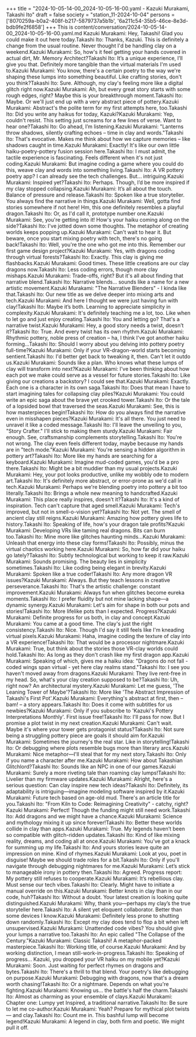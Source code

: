 +++
title = "2024-10-05-14-00_2024-10-05-16-00.yaml - Kazuki Murakami, Takashi Ito"
draft = false
society = "station_11-2024-10-04"
persons = ['8070259a-b0a2-408f-b217-5879737a5b1b', '6a211c54-35b5-46ce-8e3d-bdb9fe2f6858']
+++
This is content/conversation/2024-10-05-14-00_2024-10-05-16-00.yaml.md
Kazuki Murakami: Hey, Takashi! Glad you could make it out here today.Takashi Ito: Thanks, Kazuki. This is definitely a change from the usual routine. Never thought I'd be handling clay on a weekend.Kazuki Murakami: So, how's it feel getting your hands covered in actual dirt, Mr. Memory Architect?Takashi Ito: It’s a unique experience, I’ll give you that. Definitely more tangible than the virtual materials I'm used to.Kazuki Murakami: You know, there's a certain poetry to the way we're shaping these lumps into something beautiful. Like crafting stories, don't you think?Takashi Ito: Sure. Although, my clay's feeling more like a digital glitch right now.Kazuki Murakami: Ah, but every great story starts with some rough edges, right? Maybe this is your breakthrough moment.Takashi Ito: Maybe. Or we'll just end up with a very abstract piece of pottery.Kazuki Murakami: Abstract's the polite term for my first attempts here, too.Takashi Ito: Did you write any haikus for today, Kazuki?Kazuki Murakami: Yep, couldn't resist. This setting just screams for a few lines of verse. Want to hear one?Takashi Ito: Go ahead, I’m listening.Kazuki Murakami: "Lanterns throw shadows, silently crafting echoes – time in clay and words."Takashi Ito: That's evocative. Makes me think about how we capture memories – like shadows caught in time.Kazuki Murakami: Exactly! It's like our own little haiku-poetry-pottery fusion session here.Takashi Ito: I must admit, the tactile experience is fascinating. Feels different when it's not just coding.Kazuki Murakami: But imagine coding a game where you could do this, weave clay and words into something living.Takashi Ito: A VR pottery poetry app? I can already see the tech challenges. But... intriguing.Kazuki Murakami: Inspired yet?Takashi Ito: Perhaps. Though, I’d be more inspired if my clay stopped collapsing.Kazuki Murakami: It’s all about the touch. Balance of pressure and release.Takashi Ito: Spoken like a true storyteller. You always find the narrative in things.Kazuki Murakami: Well, gotta find stories somewhere if not here! Hm, this one definitely resembles a playful dragon.Takashi Ito: Or, as I'd call it, prototype number one.Kazuki Murakami: See, you're getting into it! How's your haiku coming along on the side?Takashi Ito: I've jotted down some thoughts. The metaphor of creating worlds keeps popping up.Kazuki Murakami: Can't wait to hear it. But beware, once you start mixing poetry with tech, there's no going back!Takashi Ito: Well, you're the one who got me into this. Remember our first game design project?Kazuki Murakami: Yes, with dragons coding through virtual forests?Takashi Ito: Exactly. This clay is giving me flashbacks.Kazuki Murakami: Good times. These little creations are our clay dragons now.Takashi Ito: Less coding errors, though more clay mishaps.Kazuki Murakami: Trade-offs, right? But it's all about finding that narrative blend.Takashi Ito: Narrative blends... sounds like a name for a new artistic movement.Kazuki Murakami: "The Narrative Blenders" - I kinda like that.Takashi Ito: Our new title as we delve deeper into mixing arts and tech.Kazuki Murakami: And here I thought we were just having fun with clay!Takashi Ito: Maybe it’s both. Learning to appreciate simplicity in complexity.Kazuki Murakami: It's definitely teaching me a lot, too. Like when to let go and just enjoy creating.Takashi Ito: You and letting go? That's a narrative twist.Kazuki Murakami: Hey, a good story needs a twist, doesn’t it?Takashi Ito: True. And every twist has its own rhythm.Kazuki Murakami: Rhythmic pottery, noble press of creation – ha, I think I've got another haiku forming...Takashi Ito: Should I worry about you delving into pottery poetry full-time?Kazuki Murakami: Only if your VR-dragon-world starts becoming sentient.Takashi Ito: I'd better get back to tweaking it, then. Can't let it outdo us.Kazuki Murakami: Sounds like a plan. Who knows what these lumps of clay will transform into next?Kazuki Murakami: I've been thinking about how each pot we make could serve as a vessel for future stories.Takashi Ito: Like giving our creations a backstory? I could see that.Kazuki Murakami: Exactly. Each one is a character in its own saga.Takashi Ito: Does that mean I have to start imagining tales for collapsing clay piles?Kazuki Murakami: You could write an epic saga about the brave yet crooked tower.Takashi Ito: Or the tale of a lopsided bowl that traversed the seas.Kazuki Murakami: See, this is how masterpieces begin!Takashi Ito: How do you always find the narrative even in misshapen pieces?Kazuki Murakami: It's all there. You just need to unravel it like a coded message.Takashi Ito: I'll leave the unveiling to you, "Story Crafter." I'll stick to making them sturdy.Kazuki Murakami: Fair enough. See, craftsmanship complements storytelling.Takashi Ito: You're not wrong. The clay even feels different today, maybe because my hands are in "tech mode."Kazuki Murakami: You're sensing a hidden algorithm in pottery art?Takashi Ito: More like my hands are searching for a keyboard.Kazuki Murakami: Imagine mud-coded games, you'd be a pro there.Takashi Ito: Might be a bit muddier than my usual projects.Kazuki Murakami: Hey, your pot looks productive, unlike my wobbly ode to modern art.Takashi Ito: It's definitely more abstract, or error-prone as we'd call in tech.Kazuki Murakami: Perhaps we're blending poetry into pottery a bit too literally.Takashi Ito: Brings a whole new meaning to handcrafted.Kazuki Murakami: This place really inspires, doesn't it?Takashi Ito: It's a kind of inspiration. Tech can't capture that aged smell.Kazuki Murakami: Tech's improved, but not in smell-o-vision yet?Takashi Ito: Not yet. The smell of ancient clay still reigns.Kazuki Murakami: Amazing how pottery gives life to history.Takashi Ito: Speaking of life, how's your dragon tale profits?Kazuki Murakami: Developing VRs like taming real dragons. Bits can burn too.Takashi Ito: Mine more like glitches haunting minds...Kazuki Murakami: Unleash that energy into these clay forms!Takashi Ito: Possibly, minus the virtual chaotics working here.Kazuki Murakami: So, how far did your haiku go lately?Takashi Ito: Subtly technological but working to keep it raw.Kazuki Murakami: Sounds promising. The beauty lies in simplicity sometimes.Takashi Ito: Like coding being elegant in brevity.Kazuki Murakami: Spoken like a true coder!Takashi Ito: Any more dragon VR issues?Kazuki Murakami: Always. But they teach lessons in creative perseverance.Takashi Ito: That's the artistic challenge: constant improvement.Kazuki Murakami: Always fun when glitches become eureka moments.Takashi Ito: I prefer fluidity but not mine lacking shape—a dynamic synergy.Kazuki Murakami: Let's aim for shape in both our pots and stories!Takashi Ito: More lifelike pots than I expected. Progress?Kazuki Murakami: Definite progress for us both, in clay and concept.Kazuki Murakami: You came at a good time. The clay's just the right consistency.Takashi Ito: Nice. Though I'd say it still feels like I'm kneading virtual pixels.Kazuki Murakami: Haha, imagine coding the texture of clay into a VR experience!Takashi Ito: That would be a processor nightmare.Kazuki Murakami: True, but think about the stories those VR-clay worlds could hold.Takashi Ito: As long as they don't crash like my first dragon app.Kazuki Murakami: Speaking of which, gives me a haiku idea: "Dragons do not fall - coded wings span virtual - yet here clay realms stand."Takashi Ito: I see you haven't moved away from dragons.Kazuki Murakami: They live rent-free in my head. So, what's your clay creation supposed to be?Takashi Ito: Uh, right now? An architectural mystery.Kazuki Murakami: Let me guess, 'The Leaning Tower of Maybe'?Takashi Ito: More like 'The Abstract Impression of Takashi's First Pot'.Kazuki Murakami: Everything's abstract at first, then – bam! – a story appears.Takashi Ito: Does it come with subtitles for us newbies?Kazuki Murakami: Only if you subscribe to 'Kazuki's Pottery Interpretations Monthly'. First issue free!Takashi Ito: I'll pass for now. But I promise a plot twist in my next creation.Kazuki Murakami: Can't wait. Maybe it's where your tower gets protagonist status?Takashi Ito: Not sure being a struggling pottery piece are goals it should aim for.Kazuki Murakami: Sometimes the journey's the real star. Like in storytelling!Takashi Ito: Or debugging where plots resemble bugs more than literary arcs.Kazuki Murakami: Nice metaphor—I'll steal that for my next story.Takashi Ito: Only if you name a character after me.Kazuki Murakami: How about Takashian Glitchlord?Takashi Ito: Sounds like an NPC in one of our games.Kazuki Murakami: Surely a more riveting tale than roaming clay lumps!Takashi Ito: Livelier than my firmware updates.Kazuki Murakami: Alright, here's a serious question: Can clay inspire new tech ideas?Takashi Ito: Definitely, its adaptability is intriguing—imagine modeling software inspired by it.Kazuki Murakami: Future tech based on age-old mud. There's an article title for you.Takashi Ito: "From Kiln to Code: Reimagining Creativity" - catchy, right?Kazuki Murakami: Perfect! Though the funding might still need work.Takashi Ito: Add dragons and we might have a chance.Kazuki Murakami: Science and mythology mixing it up since forever!Takashi Ito: Better these worlds collide in clay than apps.Kazuki Murakami: True. My legends haven’t been so compatible with glitch-ridden updates.Takashi Ito: Kind of like mixing reality, dreams, and coding all at once.Kazuki Murakami: You've got a knack for summing up my life.Takashi Ito: And yours stories leave quite an impression on mine. Kind of rhymes.Kazuki Murakami: Look at you, poet in disguise! Maybe we should trade roles for a bit.Takashi Ito: Only if you'll navigate through debugging nightmares for me.Kazuki Murakami: Let’s stick to manageable irony in pottery then.Takashi Ito: Agreed. Progress report: My pottery still refuses to cooperate.Kazuki Murakami: It’s rebellious clay. Must sense our tech vibes.Takashi Ito: Clearly. Might have to initiate a manual override on this.Kazuki Murakami: Better knots in clay than in our code, huh?Takashi Ito: Without a doubt. Your latest creation is looking quite distinguished.Kazuki Murakami: Why, thank you—perhaps my clay’s the true storyteller here.Takashi Ito: A silent yet eloquent collaborator. Better than some devices I know.Kazuki Murakami: Definitely less prone to shutting down randomly.Takashi Ito: Except my clay does tend to flop a bit when left unsupervised.Kazuki Murakami: Unattended code vibes? You should give your lumps a narrative too.Takashi Ito: An epic called "The Collapse of the Century."Kazuki Murakami: Classic Takashi! A metaphor-packed masterpiece.Takashi Ito: Working title, of course.Kazuki Murakami: And by working distinction, I mean still-work-in-progress.Takashi Ito: Speaking of progress... Kazuki, you dropped your VR haiku on my mobile yet?Kazuki Murakami: Soon. Just waiting for perfect rhymes on dragons and bytes.Takashi Ito: There's a thrill to that blend. Your poetry's like debugging on purpose.Kazuki Murakami: Debugging with dragons, now that's a dream worth chasing!Takashi Ito: Or a nightmare. Depends on what you're fighting.Kazuki Murakami: Knowing us... the battle's half the charm.Takashi Ito: Almost as charming as your ensemble of clays.Kazuki Murakami: Chapter one: Lumpy yet Inspired, a traditional narrative.Takashi Ito: Be sure to let me co-author.Kazuki Murakami: Yeah? Prepare for mythical plot twists — and clay.Takashi Ito: Count me in. This bashful lump will become legend!Kazuki Murakami: A legend in clay, both firm and poetic. We might pull it off.
